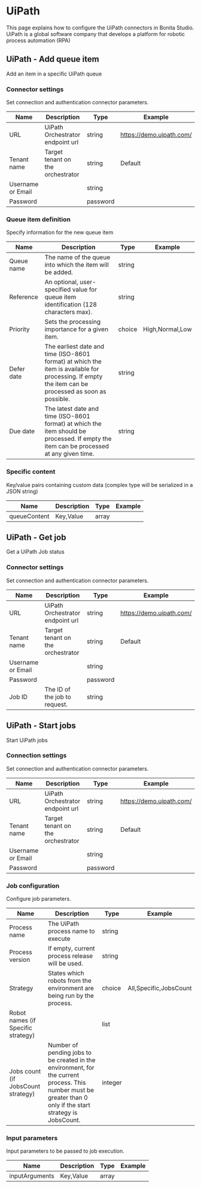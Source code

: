 # UiPath

This page explains how to configure the UiPath connectors in Bonita Studio. UiPath is a global software company that develops a platform for robotic process automation (RPA)

## UiPath - Add queue item

Add an item in a specific UiPath queue

### Connector settings

Set connection and authentication connector parameters.

| Name              | Description                       | Type     | Example                    |
| ----------------- | --------------------------------- | -------- | -------------------------- |
| URL               | UiPath Orchestrator endpoint url  | string   | <https://demo.uipath.com/> |
| Tenant name       | Target tenant on the orchestrator | string   | Default                    |
| Username or Email |                                   | string   |                            |
| Password          |                                   | password |                            |

### Queue item definition

Specify information for the new queue item

| Name       | Description                                                                                                                                         | Type   | Example          |
| ---------- | --------------------------------------------------------------------------------------------------------------------------------------------------- | ------ | ---------------- |
| Queue name | The name of the queue into which the item will be added.                                                                                            | string |                  |
| Reference  | An optional, user-specified value for queue item identification (128 characters max).                                                               | string |                  |
| Priority   | Sets the processing importance for a given item.                                                                                                    | choice |  High,Normal,Low |
| Defer date | The earliest date and time (ISO-8601 format) at which the item is available for processing. If empty the item can be processed as soon as possible. | string |                  |
| Due date   | The latest date and time (ISO-8601 format) at which the item should be processed. If empty the item can be processed at any given time.             | string |                  |

### Specific content

Key/value pairs containing custom data (complex type will be serialized in a JSON string)

| Name         | Description | Type  | Example |
| ------------ | ----------- | ----- | ------- |
| queueContent | Key,Value   | array |         |

## UiPath - Get job

Get a UiPath Job status

### Connector settings

Set connection and authentication connector parameters.

| Name              | Description                       | Type     | Example                    |
| ----------------- | --------------------------------- | -------- | -------------------------- |
| URL               | UiPath Orchestrator endpoint url  | string   | <https://demo.uipath.com/> |
| Tenant name       | Target tenant on the orchestrator | string   | Default                    |
| Username or Email |                                   | string   |                            |
| Password          |                                   | password |                            |
| Job ID            | The ID of the job to request.     | string   |                            |

## UiPath - Start jobs

Start UiPath jobs

### Connection settings

Set connection and authentication connector parameters.

| Name              | Description                       | Type     | Example                    |
| ----------------- | --------------------------------- | -------- | -------------------------- |
| URL               | UiPath Orchestrator endpoint url  | string   | <https://demo.uipath.com/> |
| Tenant name       | Target tenant on the orchestrator | string   | Default                    |
| Username or Email |                                   | string   |                            |
| Password          |                                   | password |                            |

### Job configuration

Configure job parameters. 

| Name                               | Description                                                                                                                                                   | Type    | Example                 |
| ---------------------------------- | ------------------------------------------------------------------------------------------------------------------------------------------------------------- | ------- | ----------------------- |
| Process name                       | The UiPath process name to execute                                                                                                                            | string  |                         |
| Process version                    | If empty, current process release will be used.                                                                                                               | string  |                         |
| Strategy                           | States which robots from the environment are being run by the process.                                                                                        | choice  |  All,Specific,JobsCount |
| Robot names (if Specific strategy) |                                                                                                                                                               | list    |                         |
| Jobs count (if JobsCount strategy) | Number of pending jobs to be created in the environment, for the current process. This number must be greater than 0 only if the start strategy is JobsCount. | integer |                         |

### Input parameters

Input parameters to be passed to job execution.

| Name           | Description | Type  | Example |
| -------------- | ----------- | ----- | ------- |
| inputArguments | Key,Value   | array |         |
